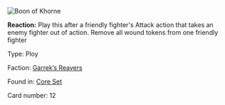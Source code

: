 
![Boon of Khorne](https://warhammerunderworlds.com/wp-content/uploads/sites/6/2017/12/012_ENG-Boon-of-Khorne.png)

<b>Reaction:</b> Play this after a friendly fighter's Attack action that takes an enemy fighter out of action. Remove all wound tokens from one friendly fighter

Type: Ploy

Faction: [Garrek’s Reavers](/factions/garreks-reavers.md)

Found in: [Core Set](/locations/core-set.md)

Card number: 12
